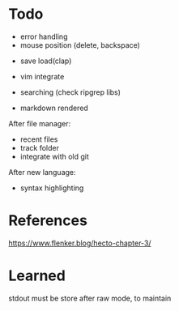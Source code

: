 # Todo  
- error handling 
- mouse position (delete, backspace)
<!-- - parse textarea into a better format for drawing (termion can get terminial width in characters)  -->
- save load(clap)
- vim integrate  

- searching (check ripgrep libs)
- markdown rendered    

After file manager: 
- recent files  
- track folder  
- integrate with old git 

After new language: 
- syntax highlighting
 
# References 
https://www.flenker.blog/hecto-chapter-3/
 
# Learned 
stdout must be store after raw mode, to maintain 
